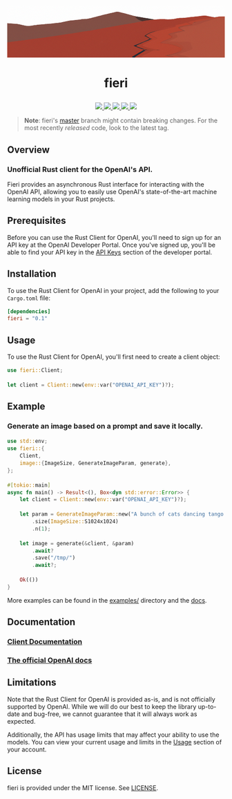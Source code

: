 <div align="center">
    <a href="https://github.com/lbkolev/fieri">
        <img width="1250px" height="120px" src=".github/logo.png">
    </a>
</div>

# <p align="center">fieri</p>

<p align="center">
    <a href="https://github.com/lbkolev/fieri/blob/master/LICENSE">
        <img src="https://img.shields.io/badge/license-MIT-blue.svg">
    </a>
    <a href="https://crates.io/crates/fieri">
        <img src="https://img.shields.io/crates/v/fieri.svg">
    </a>
    <a href="https://github.com/lbkolev/fieri/actions?query=workflow%3ACI+branch%3Amaster">
        <img src="https://github.com/lbkolev/fieri/actions/workflows/ci.yml/badge.svg">
    </a>
    <a href="https://github.com/lbkolev/fieri/actions?query=workflow%3TESTS+branch%3Amaster">
        <img src="https://github.com/lbkolev/fieri/actions/workflows/tests.yml/badge.svg">
    </a>
    <a href="https://docs.rs/fieri">
        <img src="https://img.shields.io/docsrs/fieri/latest">
    </a>
</p>

> **Note**: fieri's [master](https://github.com/lbkolev/fieri) branch might
> contain breaking changes. For the most recently *released* code, look to the latest tag.

## Overview
### Unofficial Rust client for the OpenAI's API.

Fieri provides an asynchronous Rust interface for interacting with the OpenAI API, allowing you to easily use OpenAI's state-of-the-art machine learning models in your Rust projects.

## Prerequisites
Before you can use the Rust Client for OpenAI, you'll need to sign up for an API key at the OpenAI Developer Portal. Once you've signed up, you'll be able to find your API key in the [API Keys](https://beta.openai.com/account/api-keys) section of the developer portal.

## Installation
To use the Rust Client for OpenAI in your project, add the following to your `Cargo.toml` file:
```toml
[dependencies]
fieri = "0.1"
```

## Usage
To use the Rust Client for OpenAI, you'll first need to create a client object:
```rust
use fieri::Client;

let client = Client::new(env::var("OPENAI_API_KEY")?);
```

## Example
### Generate an image based on a prompt and save it locally.
```rust
use std::env;
use fieri::{
    Client,
    image::{ImageSize, GenerateImageParam, generate},
};

#[tokio::main]
async fn main() -> Result<(), Box<dyn std::error::Error>> {
    let client = Client::new(env::var("OPENAI_API_KEY")?);

    let param = GenerateImageParam::new("A bunch of cats dancing tango on the top of the highest mountain in Mars.")
        .size(ImageSize::S1024x1024)
        .n(1);

    let image = generate(&client, &param)
        .await?
        .save("/tmp/")
        .await?;

    Ok(())
}
```

More examples can be found in the [examples/](examples) directory and the [docs](https://docs.rs/fieri).

## Documentation
### [Client Documentation](https://docs.rs/fieri/)
### [The official OpenAI docs](https://beta.openai.com/docs/introduction/overview)

## Limitations
Note that the Rust Client for OpenAI is provided as-is, and is not officially supported by OpenAI. While we will do our best to keep the library up-to-date and bug-free, we cannot guarantee that it will always work as expected.

Additionally, the API has usage limits that may affect your ability to use the models. You can view your current usage and limits in the [Usage](https://beta.openai.com/account/usage) section of your account.

## License
fieri is provided under the MIT license. See [LICENSE](LICENSE).